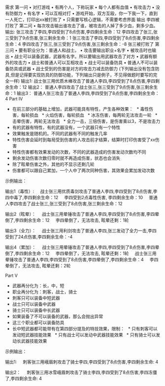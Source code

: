 需求
第一问
	•	对打游戏
	•	有两个人，下称玩家
	•	每个人都有血值
	•	有攻击力
	•	没有防御力
	•	有名字
	•	可以互相对打
	•	游戏开始，双方互殴，你一下我一下，直到一人死亡，打印出xx被打败了
	•	只需要写核心逻辑，不需要考虑界面
输出
李四被打败了
第二问
	•	每次攻击输出谁攻击了谁，被攻击的人掉了多少血，剩多少血。
输出:
张三攻击了李四,李四受到了8点伤害,李四剩余生命：12
李四攻击了张三,张三受到了9点伤害,张三剩余生命：1
张三攻击了李四,李四受到了8点伤害,李四剩余生命：4
李四攻击了张三,张三受到了9点伤害,张三剩余生命：-8
张三被打败了
第三问
	•	要有职业分为：普通人和战士。
	•	攻击要输出职业+名字
	•	被攻击时也输出
	•	战士可以装备武器，武器有名字。所以要输出用武器攻击了对方
	•	武器有额外的攻击力
	•	战士和普通人可以互相攻击
	•	战士可以装备防具
	•	普通人不可以装备防具或武器
	•	战士受到的伤害是对方的攻击力减去防御力
(下列输出没有包含防具,但是记得要实现防具的防御功能，下列输出只是例子，不见得做题时要写的完全一样)
输出1:
战士张三用优质木棒攻击了普通人李四,李四受到了8点伤害,李四剩余生命：12
输出2：
普通人李四攻击了战士张三,张三受到了9点伤害,张三剩余生命：1
输出3：
普通人张三攻击了普通人李四,李四受到了8点伤害,李四剩余生命：4
Part IV

* 在前三部分的基础上增加，武器可能具有特性，产生各种效果：
  * 毒性伤害，每轮损血
  * 火焰伤害，每轮损血
  * 冰冻伤害，每两轮无法攻击一轮
  * 击晕伤害，两轮无法攻击
  * 全力一击，三倍伤害，是伤害乘以3，不是攻击力
* 有的武器有特性，有的武器没有，一个武器只有一个特性
* 效果触发是随机的。不同的武器有不同的触发几率
* 特性伤害会延时到每局受到伤害的人攻击前才结算，结算时打印伤害受了xx伤害
* 特性伤害都有效果发动的次数，不同的武器造成的伤害发动次数均不同
* 剩余发动伤害次数归零时就不再造成伤害，状态也会消失
* 除了眩晕伤害之外，其他的不显示还剩几轮
* 伤害都可以跟自己累加，一个人中了两次同种伤害，其效果会累加发动次数

示例输出：

输出1（毒性）:
    战士张三用优质毒剑攻击了普通人李四,李四受到了8点伤害,李四中毒了,李四剩余生命：12
    李四受到2点毒性伤害, 李四剩余生命：10
    普通人李四攻击了战士张三,张三受到了8点伤害,张三剩余生命：12

输出2（眩晕）：
    战士张三用晕锤攻击了普通人李四,李四受到了8点伤害,李四晕倒了,李四剩余生命：12
    李四晕倒了，无法攻击, 眩晕还剩：1轮

输出3（全力）：
    战士张三用利剑攻击了普通人李四,张三发动了全力一击,李四受到了24点伤害,李四剩余生命：-4

输出4（累加）：
    战士张三用晕锤攻击了普通人李四,李四受到了8点伤害,李四晕倒了,李四剩余生命：12
    李四晕倒了，无法攻击, 眩晕还剩：1轮
    战士张三用晕锤攻击了普通人李四,李四受到了8点伤害,李四晕倒了,李四剩余生命：4
    李四晕倒了，无法攻击, 眩晕还剩：2轮


Part V

* 武器再分化为：长，中，短
* 职业再分化为：刺客，战士，骑士
* 刺客只可以装备中短武器
* 战士只可以装备中武器
* 骑士只可以装备中长武器
* 如果装备了不可以装备的武器，那么会抛出异常
* 这三个职业都可以装备防具
* 长中短武器都可能带有在第四部分提及的特技效果，限制：
  * 只有刺客可以发动短武器技能效果
  * 只有战士可以发动中武器技能效果
  * 只有骑士可以发动长武器技能效果

示例输出：

输出1:
    刺客张三用峨眉刺攻击了骑士李四,李四受到了8点伤害,李四剩余生命: 4

输出2：
    刺客张三用冰雪峨眉刺攻击了骑士李四,李四受到了8点伤害,李四冻僵了,李四剩余生命: 4
